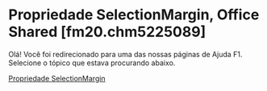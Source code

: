 
# Propriedade SelectionMargin, Office Shared [fm20.chm5225089]

Olá! Você foi redirecionado para uma das nossas páginas de Ajuda F1. Selecione o tópico que estava procurando abaixo.

[Propriedade SelectionMargin](http://msdn.microsoft.com/library/1e86e761-7427-e6a2-0b66-887bf89f9fa7%28Office.15%29.aspx)
